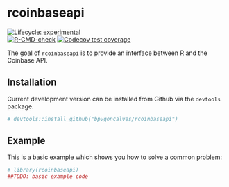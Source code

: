 
<!-- README.md is generated from README.Rmd. Please edit that file -->

# rcoinbaseapi

<!-- badges: start -->

[![Lifecycle:
experimental](https://img.shields.io/badge/lifecycle-experimental-orange.svg)](https://lifecycle.r-lib.org/articles/stages.html#experimental)  
[![R-CMD-check](https://github.com/bpvgoncalves/rcoinbaseapi/actions/workflows/R-CMD-check.yaml/badge.svg)](https://github.com/bpvgoncalves/rcoinbaseapi/actions/workflows/R-CMD-check.yaml)
[![Codecov test
coverage](https://codecov.io/gh/bpvgoncalves/rcoinbaseapi/graph/badge.svg)](https://app.codecov.io/gh/bpvgoncalves/rcoinbaseapi)
<!-- badges: end -->

The goal of `rcoinbaseapi` is to provide an interface between R and the
Coinbase API.

## Installation

Current development version can be installed from Github via the
`devtools` package.

``` r
# devtools::install_github("bpvgoncalves/rcoinbaseapi")
```

## Example

This is a basic example which shows you how to solve a common problem:

``` r
# library(rcoinbaseapi)
##TODO: basic example code
```
